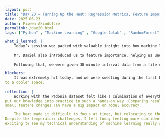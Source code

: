 ```yaml
---
layout: post
title: "Day 20 – Turning Up the Heat: Regression Metrics, Feature Importance, & Real-World Practice"
date: 2025-06-23
author: Fikewa Akindolire
permalink: /day20.html
tags: ["Python" , "Machine Learning" , "Google Colab" , "RandomForest" , "Gradient Boosting" , "R2Score" , "Feature Importance"]

what_i_learned: |
    Today’s session was packed with valuable insight into how machine learning models are evaluated and improved. We began the day in the lecturehall with our secondary graduate mentor, Mr. Daniel, who led us through an engaging discussion on classification evaluation metrics and their importance in assessing model performance. We then transitioned into learning about regression machine learning metrics, such as Mean Absolute Error (MAE), Mean Squared Error (MSE), Root Mean Squared Error (RMSE), and R² (coefficient of determination)—each offering a unique perspective on model accuracy.
    
    Mr. Daniel also introduced us to feature importance, helping us understand how different variables contribute to predicting PM2.5 levels. This gave me a better grasp on how to prioritize data when building models.
  
    Following that, we were given 30-minute interval data from a file called Padonia, which included four years’ worth of information. Using everything we’ve learned so far in the program, we processed, cleaned, trained, and tested the data. We even experimented with different feature combinations in hopes of maximizing our R² score.

blockers: |
    It was extremely hot today, and we were sweating during the first half of the session, which made it hard to concentrate until we relocated 
to a cooler space. 
  
reflection: |
    Working with the Padonia dataset felt like a culmination of everything we’ve been building toward these past few weeks. It was empowering to
put our knowledge into practice in such a hands-on way. Comparing results and performance metrics with my peers helped me realize how even 
small feature changes can have a big impact on model accuracy.

    The heat made it difficult to focus at times, but relocating to the business building allowed us to push through and be productive.
Despite the temperature challenges, I left today feeling more confident in my ability to evaluate and improve regression models. It’s
exciting to see my technical understanding of machine learning really start to click.
  
---
```

